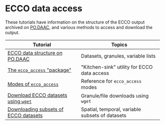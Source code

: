 # ECCO data access

These tutorials have information on the structure of the ECCO output archived on [PO.DAAC](https://podaac.jpl.nasa.gov), and various methods to access and download the output.

| Tutorial | Topics |
| -  | - |
| [ECCO data structure on PO.DAAC](./ECCO_data_access/ECCO_data_structure.ipynb) | Datasets, granules, variable lists |
| [The `ecco_access` "package"](./ECCO_data_access/ECCO_access_intro.ipynb) | "Kitchen-sink" utility for ECCO data access |
| [Modes of `ecco_access`](./ECCO_data_access/ECCO_access_modes.ipynb) | Reference for `ecco_access` modes |
| [Download ECCO datasets using `wget`](./ECCO_data_access/wget_download_tutorial.ipynb) | Granule/file downloads using `wget` |
| [Downloading subsets of ECCO datasets](./ECCO_data_access/ECCO_subsets_tutorial.ipynb) | Spatial, temporal, variable subsets of datasets |
